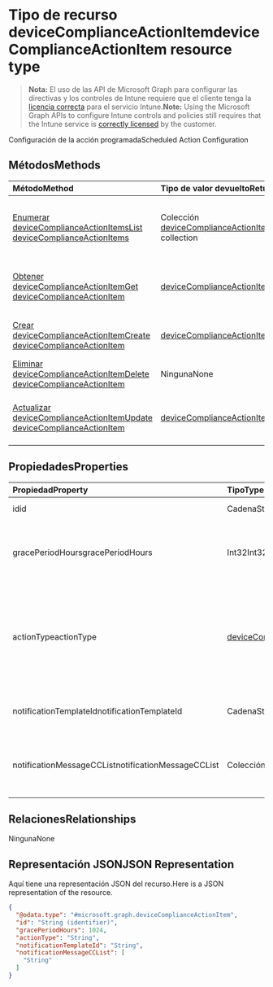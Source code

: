 # <a name="devicecomplianceactionitem-resource-type"></a><span data-ttu-id="00829-101">Tipo de recurso deviceComplianceActionItem</span><span class="sxs-lookup"><span data-stu-id="00829-101">deviceComplianceActionItem resource type</span></span>

> <span data-ttu-id="00829-102">**Nota:** El uso de las API de Microsoft Graph para configurar las directivas y los controles de Intune requiere que el cliente tenga la [licencia correcta](https://go.microsoft.com/fwlink/?linkid=839381) para el servicio Intune.</span><span class="sxs-lookup"><span data-stu-id="00829-102">**Note:** Using the Microsoft Graph APIs to configure Intune controls and policies still requires that the Intune service is [correctly licensed](https://go.microsoft.com/fwlink/?linkid=839381) by the customer.</span></span>

<span data-ttu-id="00829-103">Configuración de la acción programada</span><span class="sxs-lookup"><span data-stu-id="00829-103">Scheduled Action Configuration</span></span>
## <a name="methods"></a><span data-ttu-id="00829-104">Métodos</span><span class="sxs-lookup"><span data-stu-id="00829-104">Methods</span></span>
|<span data-ttu-id="00829-105">Método</span><span class="sxs-lookup"><span data-stu-id="00829-105">Method</span></span>|<span data-ttu-id="00829-106">Tipo de valor devuelto</span><span class="sxs-lookup"><span data-stu-id="00829-106">Return Type</span></span>|<span data-ttu-id="00829-107">Descripción</span><span class="sxs-lookup"><span data-stu-id="00829-107">Description</span></span>|
|:---|:---|:---|
|[<span data-ttu-id="00829-108">Enumerar deviceComplianceActionItems</span><span class="sxs-lookup"><span data-stu-id="00829-108">List deviceComplianceActionItems</span></span>](../api/intune_deviceconfig_devicecomplianceactionitem_list.md)|<span data-ttu-id="00829-109">Colección [deviceComplianceActionItem](../resources/intune_deviceconfig_devicecomplianceactionitem.md)</span><span class="sxs-lookup"><span data-stu-id="00829-109">[deviceComplianceActionItem](../resources/intune_deviceconfig_devicecomplianceactionitem.md) collection</span></span>|<span data-ttu-id="00829-110">Enumere las propiedades y las relaciones de los objetos [deviceComplianceActionItem](../resources/intune_deviceconfig_devicecomplianceactionitem.md).</span><span class="sxs-lookup"><span data-stu-id="00829-110">List properties and relationships of the [deviceComplianceActionItem](../resources/intune_deviceconfig_devicecomplianceactionitem.md) objects.</span></span>|
|[<span data-ttu-id="00829-111">Obtener deviceComplianceActionItem</span><span class="sxs-lookup"><span data-stu-id="00829-111">Get deviceComplianceActionItem</span></span>](../api/intune_deviceconfig_devicecomplianceactionitem_get.md)|[<span data-ttu-id="00829-112">deviceComplianceActionItem</span><span class="sxs-lookup"><span data-stu-id="00829-112">deviceComplianceActionItem</span></span>](../resources/intune_deviceconfig_devicecomplianceactionitem.md)|<span data-ttu-id="00829-113">Lea las propiedades y las relaciones de los objetos [deviceComplianceActionItem](../resources/intune_deviceconfig_devicecomplianceactionitem.md).</span><span class="sxs-lookup"><span data-stu-id="00829-113">Read properties and relationships of the [deviceComplianceActionItem](../resources/intune_deviceconfig_devicecomplianceactionitem.md) object.</span></span>|
|[<span data-ttu-id="00829-114">Crear deviceComplianceActionItem</span><span class="sxs-lookup"><span data-stu-id="00829-114">Create deviceComplianceActionItem</span></span>](../api/intune_deviceconfig_devicecomplianceactionitem_create.md)|[<span data-ttu-id="00829-115">deviceComplianceActionItem</span><span class="sxs-lookup"><span data-stu-id="00829-115">deviceComplianceActionItem</span></span>](../resources/intune_deviceconfig_devicecomplianceactionitem.md)|<span data-ttu-id="00829-116">Cree un objeto [deviceComplianceActionItem](../resources/intune_deviceconfig_devicecomplianceactionitem.md).</span><span class="sxs-lookup"><span data-stu-id="00829-116">Create a new [deviceComplianceActionItem](../resources/intune_deviceconfig_devicecomplianceactionitem.md) object.</span></span>|
|[<span data-ttu-id="00829-117">Eliminar deviceComplianceActionItem</span><span class="sxs-lookup"><span data-stu-id="00829-117">Delete deviceComplianceActionItem</span></span>](../api/intune_deviceconfig_devicecomplianceactionitem_delete.md)|<span data-ttu-id="00829-118">Ninguna</span><span class="sxs-lookup"><span data-stu-id="00829-118">None</span></span>|<span data-ttu-id="00829-119">Elimina un [deviceComplianceActionItem](../resources/intune_deviceconfig_devicecomplianceactionitem.md).</span><span class="sxs-lookup"><span data-stu-id="00829-119">Deletes a [deviceComplianceActionItem](../resources/intune_deviceconfig_devicecomplianceactionitem.md).</span></span>|
|[<span data-ttu-id="00829-120">Actualizar deviceComplianceActionItem</span><span class="sxs-lookup"><span data-stu-id="00829-120">Update deviceComplianceActionItem</span></span>](../api/intune_deviceconfig_devicecomplianceactionitem_update.md)|[<span data-ttu-id="00829-121">deviceComplianceActionItem</span><span class="sxs-lookup"><span data-stu-id="00829-121">deviceComplianceActionItem</span></span>](../resources/intune_deviceconfig_devicecomplianceactionitem.md)|<span data-ttu-id="00829-122">Actualice las propiedades de un objeto [deviceComplianceActionItem](../resources/intune_deviceconfig_devicecomplianceactionitem.md).</span><span class="sxs-lookup"><span data-stu-id="00829-122">Update the properties of a [deviceComplianceActionItem](../resources/intune_deviceconfig_devicecomplianceactionitem.md) object.</span></span>|

## <a name="properties"></a><span data-ttu-id="00829-123">Propiedades</span><span class="sxs-lookup"><span data-stu-id="00829-123">Properties</span></span>
|<span data-ttu-id="00829-124">Propiedad</span><span class="sxs-lookup"><span data-stu-id="00829-124">Property</span></span>|<span data-ttu-id="00829-125">Tipo</span><span class="sxs-lookup"><span data-stu-id="00829-125">Type</span></span>|<span data-ttu-id="00829-126">Descripción</span><span class="sxs-lookup"><span data-stu-id="00829-126">Description</span></span>|
|:---|:---|:---|
|<span data-ttu-id="00829-127">id</span><span class="sxs-lookup"><span data-stu-id="00829-127">id</span></span>|<span data-ttu-id="00829-128">Cadena</span><span class="sxs-lookup"><span data-stu-id="00829-128">String</span></span>|<span data-ttu-id="00829-129">Clave de la entidad.</span><span class="sxs-lookup"><span data-stu-id="00829-129">Key of the entity.</span></span>|
|<span data-ttu-id="00829-130">gracePeriodHours</span><span class="sxs-lookup"><span data-stu-id="00829-130">gracePeriodHours</span></span>|<span data-ttu-id="00829-131">Int32</span><span class="sxs-lookup"><span data-stu-id="00829-131">Int32</span></span>|<span data-ttu-id="00829-132">Número de horas de espera hasta que se aplica la acción.</span><span class="sxs-lookup"><span data-stu-id="00829-132">Number of hours to wait till the action will be enforced.</span></span> <span data-ttu-id="00829-133">Valores válidos de 0 a 8760</span><span class="sxs-lookup"><span data-stu-id="00829-133">Valid values 0 to 8760</span></span>|
|<span data-ttu-id="00829-134">actionType</span><span class="sxs-lookup"><span data-stu-id="00829-134">actionType</span></span>|[<span data-ttu-id="00829-135">deviceComplianceActionType</span><span class="sxs-lookup"><span data-stu-id="00829-135">deviceComplianceActionType</span></span>](../resources/intune_deviceconfig_devicecomplianceactiontype.md)|<span data-ttu-id="00829-p102">Qué acción realizar. Los valores posibles son: `noAction`, `notification`, `block`, `retire`, `wipe`, `removeResourceAccessProfiles`, `pushNotification`.</span><span class="sxs-lookup"><span data-stu-id="00829-p102">What action to take Possible values are: `noAction`, `notification`, `block`, `retire`, `wipe`, `removeResourceAccessProfiles`.</span></span>|
|<span data-ttu-id="00829-138">notificationTemplateId</span><span class="sxs-lookup"><span data-stu-id="00829-138">notificationTemplateId</span></span>|<span data-ttu-id="00829-139">Cadena</span><span class="sxs-lookup"><span data-stu-id="00829-139">String</span></span>|<span data-ttu-id="00829-140">Qué plantilla de mensaje de notificación usar</span><span class="sxs-lookup"><span data-stu-id="00829-140">What notification Message template to use</span></span>|
|<span data-ttu-id="00829-141">notificationMessageCCList</span><span class="sxs-lookup"><span data-stu-id="00829-141">notificationMessageCCList</span></span>|<span data-ttu-id="00829-142">Colección string</span><span class="sxs-lookup"><span data-stu-id="00829-142">String collection</span></span>|<span data-ttu-id="00829-143">Una lista de identificadores de grupo para especificar a quién enviar este mensaje de notificación.</span><span class="sxs-lookup"><span data-stu-id="00829-143">A list of group IDs to speicify who to CC this notification message to.</span></span>|

## <a name="relationships"></a><span data-ttu-id="00829-144">Relaciones</span><span class="sxs-lookup"><span data-stu-id="00829-144">Relationships</span></span>
<span data-ttu-id="00829-145">Ninguna</span><span class="sxs-lookup"><span data-stu-id="00829-145">None</span></span>
## <a name="json-representation"></a><span data-ttu-id="00829-146">Representación JSON</span><span class="sxs-lookup"><span data-stu-id="00829-146">JSON Representation</span></span>
<span data-ttu-id="00829-147">Aquí tiene una representación JSON del recurso.</span><span class="sxs-lookup"><span data-stu-id="00829-147">Here is a JSON representation of the resource.</span></span>
<!--{
  "blockType": "resource",
  "baseType": "microsoft.graph.entity",
  "keyProperty": "id",
  "@odata.type": "microsoft.graph.deviceComplianceActionItem"
}-->
``` json
{
  "@odata.type": "#microsoft.graph.deviceComplianceActionItem",
  "id": "String (identifier)",
  "gracePeriodHours": 1024,
  "actionType": "String",
  "notificationTemplateId": "String",
  "notificationMessageCCList": [
    "String"
  ]
}
```








